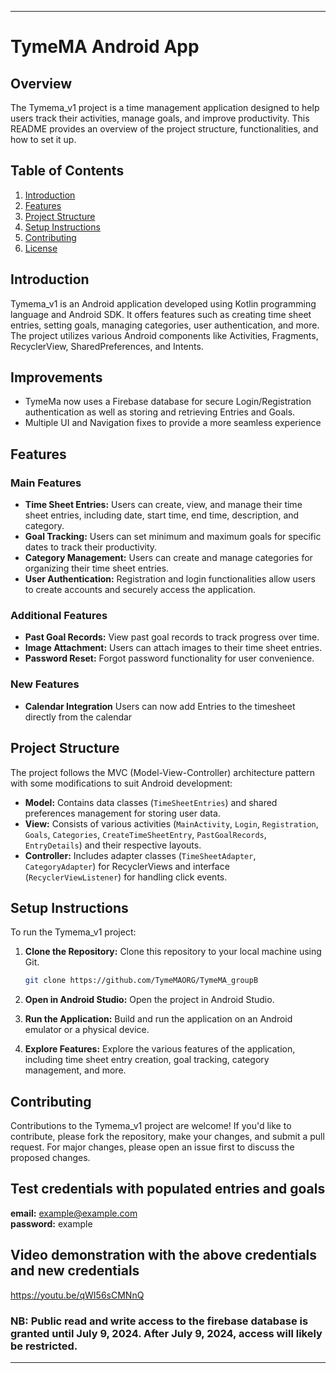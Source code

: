 

---

# TymeMA Android App

## Overview

The Tymema_v1 project is a time management application designed to help users track their activities, manage goals, and improve productivity. This README provides an overview of the project structure, functionalities, and how to set it up.



## Table of Contents

1. [Introduction](#introduction)
2. [Features](#features)
3. [Project Structure](#project-structure)
4. [Setup Instructions](#setup-instructions)
5. [Contributing](#contributing)
6. [License](#license)

## Introduction

Tymema_v1 is an Android application developed using Kotlin programming language and Android SDK. It offers features such as creating time sheet entries, setting goals, managing categories, user authentication, and more. The project utilizes various Android components like Activities, Fragments, RecyclerView, SharedPreferences, and Intents.

## Improvements

- TymeMa now uses a Firebase database for secure Login/Registration authentication as well as storing and retrieving Entries and Goals.
- Multiple UI and Navigation fixes to provide a more seamless experience

## Features

### Main Features

- **Time Sheet Entries:** Users can create, view, and manage their time sheet entries, including date, start time, end time, description, and category.
- **Goal Tracking:** Users can set minimum and maximum goals for specific dates to track their productivity.
- **Category Management:** Users can create and manage categories for organizing their time sheet entries.
- **User Authentication:** Registration and login functionalities allow users to create accounts and securely access the application.

### Additional Features

- **Past Goal Records:** View past goal records to track progress over time.
- **Image Attachment:** Users can attach images to their time sheet entries.
- **Password Reset:** Forgot password functionality for user convenience.

### New Features
- **Calendar Integration** Users can now add Entries to the timesheet directly from the calendar

## Project Structure

The project follows the MVC (Model-View-Controller) architecture pattern with some modifications to suit Android development:

- **Model:** Contains data classes (`TimeSheetEntries`) and shared preferences management for storing user data.
- **View:** Consists of various activities (`MainActivity`, `Login`, `Registration`, `Goals`, `Categories`, `CreateTimeSheetEntry`, `PastGoalRecords`, `EntryDetails`) and their respective layouts.
- **Controller:** Includes adapter classes (`TimeSheetAdapter`, `CategoryAdapter`) for RecyclerViews and interface (`RecyclerViewListener`) for handling click events.

## Setup Instructions

To run the Tymema_v1 project:

1. **Clone the Repository:** Clone this repository to your local machine using Git.
   ```bash
   git clone https://github.com/TymeMAORG/TymeMA_groupB
   ```

2. **Open in Android Studio:** Open the project in Android Studio.

3. **Run the Application:** Build and run the application on an Android emulator or a physical device.

4. **Explore Features:** Explore the various features of the application, including time sheet entry creation, goal tracking, category management, and more.

## Contributing

Contributions to the Tymema_v1 project are welcome! If you'd like to contribute, please fork the repository, make your changes, and submit a pull request. For major changes, please open an issue first to discuss the proposed changes.

## Test credentials with populated entries and goals
**email:** example@example.com\
**password:** example

## Video demonstration with the above credentials and new credentials
https://youtu.be/qWI56sCMNnQ

### NB: Public read and write access to the firebase database is granted until July 9, 2024. After July 9, 2024, access will likely be restricted.


---

